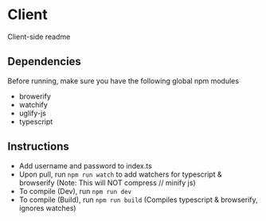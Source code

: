 # Client
Client-side readme

## Dependencies
Before running, make sure you have the following global npm modules
* browerify
* watchify
* uglify-js
* typescript

## Instructions
* Add username and password to index.ts
* Upon pull, run `npm run watch` to add watchers for typescript & browserify (Note: This will NOT compress // minify js)
* To compile (Dev), run `npm run dev`
* To compile (Build), run `npm run build` (Compiles typescript & browserify, ignores watches)
